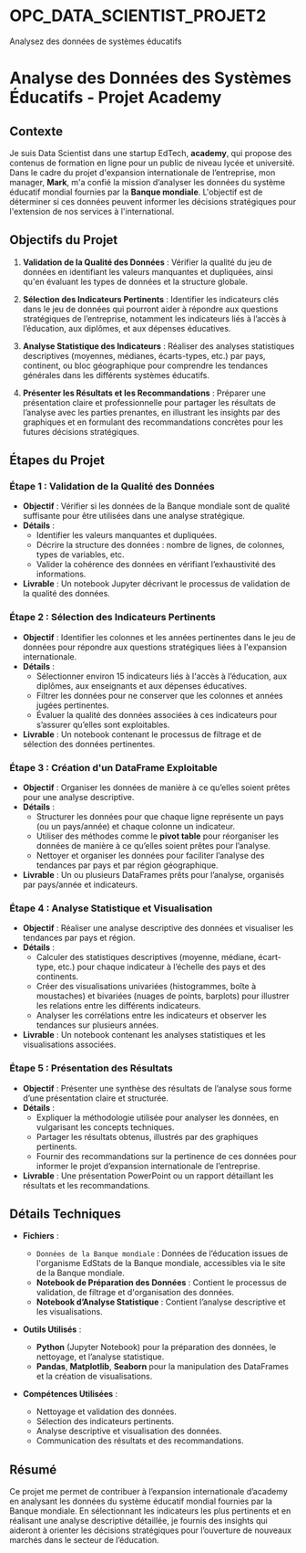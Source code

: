 # OPC_DATA_SCIENTIST_PROJET2
Analysez des données de systèmes éducatifs


# Analyse des Données des Systèmes Éducatifs - Projet Academy

## Contexte

Je suis Data Scientist dans une startup EdTech, **academy**, qui propose des contenus de formation en ligne pour un public de niveau lycée et université. Dans le cadre du projet d'expansion internationale de l’entreprise, mon manager, **Mark**, m'a confié la mission d’analyser les données du système éducatif mondial fournies par la **Banque mondiale**. L'objectif est de déterminer si ces données peuvent informer les décisions stratégiques pour l'extension de nos services à l'international.

## Objectifs du Projet

1. **Validation de la Qualité des Données** : Vérifier la qualité du jeu de données en identifiant les valeurs manquantes et dupliquées, ainsi qu'en évaluant les types de données et la structure globale.
   
2. **Sélection des Indicateurs Pertinents** : Identifier les indicateurs clés dans le jeu de données qui pourront aider à répondre aux questions stratégiques de l’entreprise, notamment les indicateurs liés à l’accès à l’éducation, aux diplômes, et aux dépenses éducatives.

3. **Analyse Statistique des Indicateurs** : Réaliser des analyses statistiques descriptives (moyennes, médianes, écarts-types, etc.) par pays, continent, ou bloc géographique pour comprendre les tendances générales dans les différents systèmes éducatifs.

4. **Présenter les Résultats et les Recommandations** : Préparer une présentation claire et professionnelle pour partager les résultats de l’analyse avec les parties prenantes, en illustrant les insights par des graphiques et en formulant des recommandations concrètes pour les futures décisions stratégiques.

## Étapes du Projet

### Étape 1 : Validation de la Qualité des Données

- **Objectif** : Vérifier si les données de la Banque mondiale sont de qualité suffisante pour être utilisées dans une analyse stratégique.
- **Détails** :
  - Identifier les valeurs manquantes et dupliquées.
  - Décrire la structure des données : nombre de lignes, de colonnes, types de variables, etc.
  - Valider la cohérence des données en vérifiant l’exhaustivité des informations.
- **Livrable** : Un notebook Jupyter décrivant le processus de validation de la qualité des données.

### Étape 2 : Sélection des Indicateurs Pertinents

- **Objectif** : Identifier les colonnes et les années pertinentes dans le jeu de données pour répondre aux questions stratégiques liées à l'expansion internationale.
- **Détails** :
  - Sélectionner environ 15 indicateurs liés à l'accès à l’éducation, aux diplômes, aux enseignants et aux dépenses éducatives.
  - Filtrer les données pour ne conserver que les colonnes et années jugées pertinentes.
  - Évaluer la qualité des données associées à ces indicateurs pour s’assurer qu’elles sont exploitables.
- **Livrable** : Un notebook contenant le processus de filtrage et de sélection des données pertinentes.

### Étape 3 : Création d'un DataFrame Exploitable

- **Objectif** : Organiser les données de manière à ce qu’elles soient prêtes pour une analyse descriptive.
- **Détails** :
  - Structurer les données pour que chaque ligne représente un pays (ou un pays/année) et chaque colonne un indicateur.
  - Utiliser des méthodes comme le **pivot table** pour réorganiser les données de manière à ce qu’elles soient prêtes pour l’analyse.
  - Nettoyer et organiser les données pour faciliter l’analyse des tendances par pays et par région géographique.
- **Livrable** : Un ou plusieurs DataFrames prêts pour l’analyse, organisés par pays/année et indicateurs.

### Étape 4 : Analyse Statistique et Visualisation

- **Objectif** : Réaliser une analyse descriptive des données et visualiser les tendances par pays et région.
- **Détails** :
  - Calculer des statistiques descriptives (moyenne, médiane, écart-type, etc.) pour chaque indicateur à l’échelle des pays et des continents.
  - Créer des visualisations univariées (histogrammes, boîte à moustaches) et bivariées (nuages de points, barplots) pour illustrer les relations entre les différents indicateurs.
  - Analyser les corrélations entre les indicateurs et observer les tendances sur plusieurs années.
- **Livrable** : Un notebook contenant les analyses statistiques et les visualisations associées.

### Étape 5 : Présentation des Résultats

- **Objectif** : Présenter une synthèse des résultats de l’analyse sous forme d’une présentation claire et structurée.
- **Détails** :
  - Expliquer la méthodologie utilisée pour analyser les données, en vulgarisant les concepts techniques.
  - Partager les résultats obtenus, illustrés par des graphiques pertinents.
  - Fournir des recommandations sur la pertinence de ces données pour informer le projet d’expansion internationale de l’entreprise.
- **Livrable** : Une présentation PowerPoint ou un rapport détaillant les résultats et les recommandations.

## Détails Techniques

- **Fichiers** :
  - `Données de la Banque mondiale` : Données de l’éducation issues de l'organisme EdStats de la Banque mondiale, accessibles via le site de la Banque mondiale.
  - **Notebook de Préparation des Données** : Contient le processus de validation, de filtrage et d'organisation des données.
  - **Notebook d’Analyse Statistique** : Contient l’analyse descriptive et les visualisations.

- **Outils Utilisés** :
  - **Python** (Jupyter Notebook) pour la préparation des données, le nettoyage, et l’analyse statistique.
  - **Pandas**, **Matplotlib**, **Seaborn** pour la manipulation des DataFrames et la création de visualisations.

- **Compétences Utilisées** :
  - Nettoyage et validation des données.
  - Sélection des indicateurs pertinents.
  - Analyse descriptive et visualisation des données.
  - Communication des résultats et des recommandations.

## Résumé

Ce projet me permet de contribuer à l’expansion internationale d’academy en analysant les données du système éducatif mondial fournies par la Banque mondiale. En sélectionnant les indicateurs les plus pertinents et en réalisant une analyse descriptive détaillée, je fournis des insights qui aideront à orienter les décisions stratégiques pour l’ouverture de nouveaux marchés dans le secteur de l’éducation.
